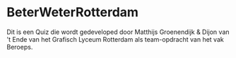 # BeterWeterRotterdam
Dit is een Quiz die wordt gedeveloped door Matthijs Groenendijk & Dijon van 't Ende van het Grafisch Lyceum Rotterdam als team-opdracht van het vak Beroeps. 
